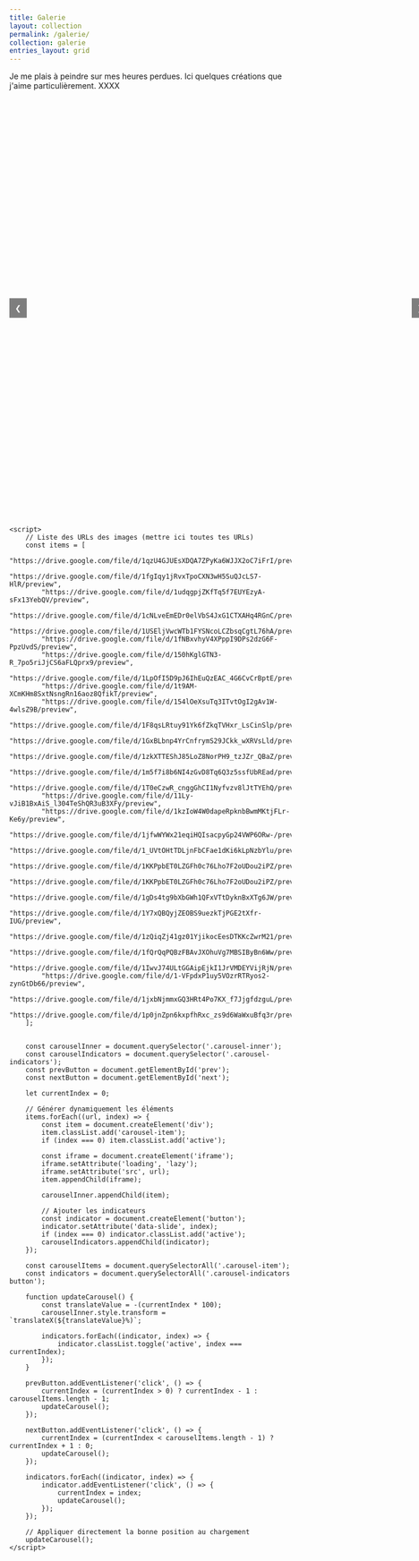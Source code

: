 ```yaml
---
title: Galerie
layout: collection
permalink: /galerie/
collection: galerie 
entries_layout: grid
---
```


Je me plais à peindre sur mes heures perdues. Ici quelques créations que j'aime particulièrement. XXXX

<!DOCTYPE html>
<html lang="fr">
<head>
    <meta charset="UTF-8">
    <meta name="viewport" content="width=device-width, initial-scale=1.0">
    <title>Carousel avec Lazy Loading</title>
    <style>
        .carousel {
            position: relative;
            width: 750px;
            height: 750px;
            overflow: hidden;
            margin: auto;
        }
        .carousel-inner {
            display: flex;
            transition: transform 0.5s ease;
            width: auto;
            white-space: nowrap;
        }
        .carousel-item {
            flex: 0 0 100%;
            height: 100%;
        }
        .carousel-item iframe {
            width: 100%;
            height: 100%;
        }
        .carousel-controls {
            position: absolute;
            top: 50%;
            width: 100%;
            display: flex;
            justify-content: space-between;
            transform: translateY(-50%);
        }
        .carousel-controls button {
            background-color: rgba(0, 0, 0, 0.5);
            border: none;
            color: white;
            padding: 10px;
            cursor: pointer;
        }
        .carousel-indicators {
            position: absolute;
            bottom: 10px;
            width: 100%;
            display: flex;
            justify-content: center;
        }
        .carousel-indicators button {
            background-color: rgba(0, 0, 0, 0.5);
            border: none;
            color: white;
            padding: 5px;
            cursor: pointer;
            margin: 0 2px;
        }
        .carousel-indicators button.active {
            background-color: white;
            color: black;
        }
    </style>
</head>
<body>
    <div class="carousel">
        <div class="carousel-inner">
            <!-- Génération dynamique des items du carrousel -->
        </div>
        <div class="carousel-controls">
            <button id="prev">❮</button>
            <button id="next">❯</button>
        </div>
        <div class="carousel-indicators"></div>
    </div>

    <script>
        // Liste des URLs des images (mettre ici toutes tes URLs)
        const items = [
            "https://drive.google.com/file/d/1qzU4GJUEsXDQA7ZPyKa6WJJX2oC7iFrI/preview",
            "https://drive.google.com/file/d/1fgIqy1jRvxTpoCXN3wH5SuQJcLS7-HlR/preview",
            "https://drive.google.com/file/d/1udqgpjZKfTq5f7EUYEzyA-sFx13YebQV/preview",
            "https://drive.google.com/file/d/1cNLveEmEDr0elVbS4JxG1CTXAHq4RGnC/preview",
            "https://drive.google.com/file/d/1USEljVwcWTb1FYSNcoLCZbsqCgtL76hA/preview",
            "https://drive.google.com/file/d/1fNBxvhyV4XPppI9DPs2dzG6F-PpzUvdS/preview",
            "https://drive.google.com/file/d/150hKglGTN3-R_7po5riJjCS6aFLQprx9/preview",
            "https://drive.google.com/file/d/1LpOfI5D9pJ6IhEuQzEAC_4G6CvCrBptE/preview",
            "https://drive.google.com/file/d/1t9AM-XCmKHm8SxtNsngRn16aoz8QfikT/preview",
            "https://drive.google.com/file/d/154lOeXsuTq3ITvtOgI2gAv1W-4wlsZ9B/preview",
            "https://drive.google.com/file/d/1F8qsLRtuy91Yk6fZkqTVHxr_LsCinSlp/preview",
            "https://drive.google.com/file/d/1GxBLbnp4YrCnfrymS29JCkk_wXRVsLld/preview",
            "https://drive.google.com/file/d/1zkXTTEShJ85LoZ8NorPH9_tzJZr_QBaZ/preview",
            "https://drive.google.com/file/d/1m5f7i8b6NI4zGvD8Tq6Q3z5ssfUbREad/preview",
            "https://drive.google.com/file/d/1T0eCzwR_cnggGhCI1Nyfvzv8lJtTYEhQ/preview",
            "https://drive.google.com/file/d/11Ly-vJiB1BxAiS_l304TeShQR3uB3XFy/preview",
            "https://drive.google.com/file/d/1kzIoW4W0dapeRpknbBwmMKtjFLr-Ke6y/preview",
            "https://drive.google.com/file/d/1jfwWYWx21eqiHQIsacpyGp24VWP6ORw-/preview",
            "https://drive.google.com/file/d/1_UVtOHtTDLjnFbCFae1dKi6kLpNzbYlu/preview",
            "https://drive.google.com/file/d/1KKPpbET0LZGFh0c76Lho7F2oUDou2iPZ/preview",
            "https://drive.google.com/file/d/1KKPpbET0LZGFh0c76Lho7F2oUDou2iPZ/preview",
            "https://drive.google.com/file/d/1gDs4tg9bXbGWh1QFxVTtDyknBxXTg6JW/preview",
            "https://drive.google.com/file/d/1Y7xQBQyjZEOBS9uezkTjPGE2tXfr-IUG/preview",
            "https://drive.google.com/file/d/1zQiqZj41gz01YjikocEesDTKKcZwrM21/preview",
            "https://drive.google.com/file/d/1fQrQqPQBzFBAvJXOhuVg7MBSIByBn6Ww/preview",
            "https://drive.google.com/file/d/1IwvJ74ULtGGAipEjkI1JrVMDEYVijRjN/preview",
            "https://drive.google.com/file/d/1-VFpdxP1uy5VOzrRTRyos2-zynGtDb66/preview",
            "https://drive.google.com/file/d/1jxbNjmmxGQ3HRt4Po7KX_f7JjgfdzguL/preview",
            "https://drive.google.com/file/d/1p0jnZpn6kxpfhRxc_zs9d6WaWxuBfq3r/preview"
        ];


        const carouselInner = document.querySelector('.carousel-inner');
        const carouselIndicators = document.querySelector('.carousel-indicators');
        const prevButton = document.getElementById('prev');
        const nextButton = document.getElementById('next');

        let currentIndex = 0;

        // Générer dynamiquement les éléments
        items.forEach((url, index) => {
            const item = document.createElement('div');
            item.classList.add('carousel-item');
            if (index === 0) item.classList.add('active');

            const iframe = document.createElement('iframe');
            iframe.setAttribute('loading', 'lazy');
            iframe.setAttribute('src', url);
            item.appendChild(iframe);

            carouselInner.appendChild(item);

            // Ajouter les indicateurs
            const indicator = document.createElement('button');
            indicator.setAttribute('data-slide', index);
            if (index === 0) indicator.classList.add('active');
            carouselIndicators.appendChild(indicator);
        });

        const carouselItems = document.querySelectorAll('.carousel-item');
        const indicators = document.querySelectorAll('.carousel-indicators button');

        function updateCarousel() {
            const translateValue = -(currentIndex * 100);
            carouselInner.style.transform = `translateX(${translateValue}%)`;

            indicators.forEach((indicator, index) => {
                indicator.classList.toggle('active', index === currentIndex);
            });
        }

        prevButton.addEventListener('click', () => {
            currentIndex = (currentIndex > 0) ? currentIndex - 1 : carouselItems.length - 1;
            updateCarousel();
        });

        nextButton.addEventListener('click', () => {
            currentIndex = (currentIndex < carouselItems.length - 1) ? currentIndex + 1 : 0;
            updateCarousel();
        });

        indicators.forEach((indicator, index) => {
            indicator.addEventListener('click', () => {
                currentIndex = index;
                updateCarousel();
            });
        });

        // Appliquer directement la bonne position au chargement
        updateCarousel();
    </script>
</body>
</html>


